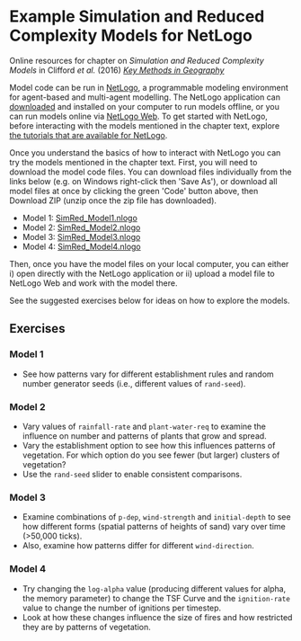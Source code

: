 # Example Simulation and Reduced Complexity Models for NetLogo
Online resources for chapter on _Simulation and Reduced Complexity Models_ in Clifford _et al._ (2016) [_Key Methods in Geography_](https://uk.sagepub.com/en-gb/eur/key-methods-in-geography/book242938)

Model code can be run in [NetLogo](http://ccl.northwestern.edu/netlogo/), a programmable modeling environment for agent-based and multi-agent modelling. The NetLogo application can [downloaded](http://ccl.northwestern.edu/netlogo/download.shtml) and installed on your computer to run models offline, or you can run models online via [NetLogo Web](http://www.netlogoweb.org/launch). To get started with NetLogo, before interacting with the models mentioned in the chapter text, explore [the tutorials that are available for NetLogo](https://ccl.northwestern.edu/netlogo/docs/). 

Once you understand the basics of how to interact with NetLogo you can try the models mentioned in the chapter text. First, you will need to download the model code files. You can download files individually from the links below (e.g. on Windows right-click then 'Save As'), or download all model files at once by clicking the green 'Code' button above, then Download ZIP (unzip once the zip file has downloaded).

- Model 1: [SimRed_Model1.nlogo](https://raw.githubusercontent.com/jamesdamillington/KeyMethodsInGeography/master/SimRed_Model1.nlogo)
- Model 2: [SimRed_Model2.nlogo](https://raw.githubusercontent.com/jamesdamillington/KeyMethodsInGeography/master/SimRed_Model2.nlogo)
- Model 3: [SimRed_Model3.nlogo](https://raw.githubusercontent.com/jamesdamillington/KeyMethodsInGeography/master/SimRed_Model3.nlogo)
- Model 4: [SimRed_Model4.nlogo](https://raw.githubusercontent.com/jamesdamillington/KeyMethodsInGeography/master/SimRed_Model4.nlogo)

Then, once you have the model files on your local computer, you can either i) open directly with the NetLogo application or ii) upload a model file to NetLogo Web and work with the model there. 

See the suggested exercises below for ideas on how to explore the models.

## Exercises

### Model 1
- See how patterns vary for different establishment rules and random number generator seeds (i.e., different values of `rand-seed`).

### Model 2
- Vary values of `rainfall-rate` and `plant-water-req` to examine the influence on number and patterns of plants that grow and spread.
- Vary the establishment option to see how this influences patterns of vegetation. For which option do you see fewer (but larger) clusters of vegetation?
- Use the `rand-seed` slider to enable consistent comparisons.

### Model 3
- Examine combinations of `p-dep`, `wind-strength` and `initial-depth` to see how different forms (spatial patterns of heights of sand) vary over time (>50,000 ticks).
- Also, examine how patterns differ for different `wind-direction`.

### Model 4
- Try changing the `log-alpha` value (producing different values for alpha, the memory parameter) to change the TSF Curve and the `ignition-rate` value to change the number of ignitions per timestep.
- Look at how these changes influence the size of fires and how restricted they are by patterns of vegetation.

